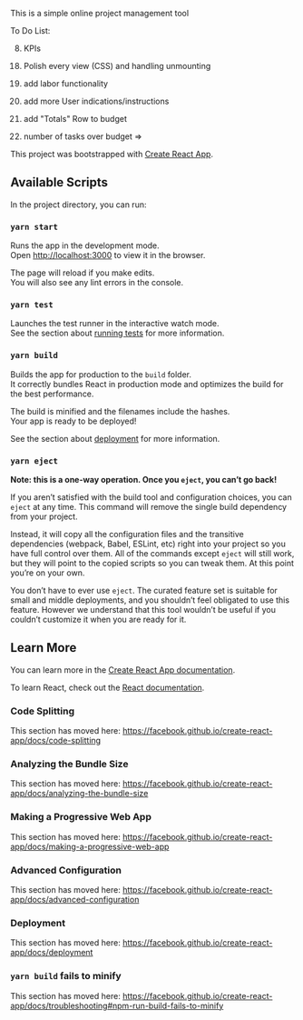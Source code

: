 This is a simple online project management tool

To Do List:

<!-- 1) change status from Created > In Progress > Completed -->
<!-- 2) Redefine how to calculate project days considering current_date and actual_start and actual_end dates from the tasks -->
8) KPIs
    <!-- a) percent completion => count of tasks with completed status / count of tasks  -->
    <!-- b) total blocks => count of blocks
    c) total tasks => count of tasks -->
    <!-- d) percent delayed => new column was_delayed / count of tasks -->
    <!-- e) total days => project_length -->
    <!-- f) days until completion =>  -->
    <!-- g) tasks in progress => count of tasks with in progress status
    h) tasks pending => count of tasks with pending status -->
    <!-- i) team members => count from join table
    j) total budget => total_budget -->
    <!-- m) amount over budget
    n) unused budget -->
    <!-- o) total expenses
    p) distribution of expenses -->
<!-- 3) "Reactive" or SPA front end on submit and delete actions on forms -->
<!-- 4) implement Redirects -->
<!-- 14) Custom spinner -->

<!-- 9) Derive Block status -->
<!-- 12) Derive Delayed and Pending statuses for tasks -->
<!-- 15) Charts -->
<!-- 7) fix Project Card Text styling, go view by view -->
<!-- 16) Performance Page -->
<!-- 19) Performance Loader -->
<!-- 6) filter by completed and not completed -->
<!-- 17) User Page -->


18) Polish every view (CSS) and handling unmounting
10) add labor functionality
11) add more User indications/instructions
5) add "Totals" Row to budget

13) number of tasks over budget => 
















This project was bootstrapped with [Create React App](https://github.com/facebook/create-react-app).

## Available Scripts

In the project directory, you can run:

### `yarn start`

Runs the app in the development mode.<br />
Open [http://localhost:3000](http://localhost:3000) to view it in the browser.

The page will reload if you make edits.<br />
You will also see any lint errors in the console.

### `yarn test`

Launches the test runner in the interactive watch mode.<br />
See the section about [running tests](https://facebook.github.io/create-react-app/docs/running-tests) for more information.

### `yarn build`

Builds the app for production to the `build` folder.<br />
It correctly bundles React in production mode and optimizes the build for the best performance.

The build is minified and the filenames include the hashes.<br />
Your app is ready to be deployed!

See the section about [deployment](https://facebook.github.io/create-react-app/docs/deployment) for more information.

### `yarn eject`

**Note: this is a one-way operation. Once you `eject`, you can’t go back!**

If you aren’t satisfied with the build tool and configuration choices, you can `eject` at any time. This command will remove the single build dependency from your project.

Instead, it will copy all the configuration files and the transitive dependencies (webpack, Babel, ESLint, etc) right into your project so you have full control over them. All of the commands except `eject` will still work, but they will point to the copied scripts so you can tweak them. At this point you’re on your own.

You don’t have to ever use `eject`. The curated feature set is suitable for small and middle deployments, and you shouldn’t feel obligated to use this feature. However we understand that this tool wouldn’t be useful if you couldn’t customize it when you are ready for it.

## Learn More

You can learn more in the [Create React App documentation](https://facebook.github.io/create-react-app/docs/getting-started).

To learn React, check out the [React documentation](https://reactjs.org/).

### Code Splitting

This section has moved here: https://facebook.github.io/create-react-app/docs/code-splitting

### Analyzing the Bundle Size

This section has moved here: https://facebook.github.io/create-react-app/docs/analyzing-the-bundle-size

### Making a Progressive Web App

This section has moved here: https://facebook.github.io/create-react-app/docs/making-a-progressive-web-app

### Advanced Configuration

This section has moved here: https://facebook.github.io/create-react-app/docs/advanced-configuration

### Deployment

This section has moved here: https://facebook.github.io/create-react-app/docs/deployment

### `yarn build` fails to minify

This section has moved here: https://facebook.github.io/create-react-app/docs/troubleshooting#npm-run-build-fails-to-minify
